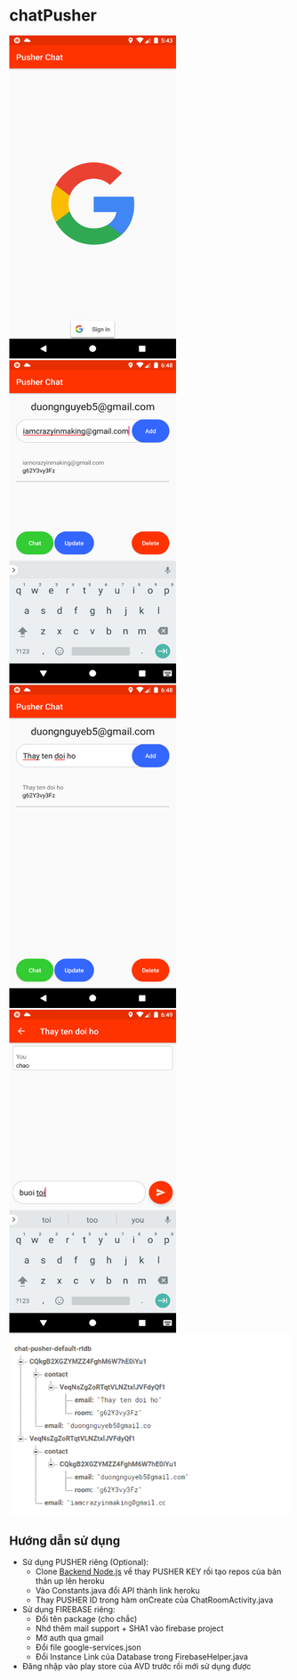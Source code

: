 # chatPusher
<img src=https://github.com/ShShee/chatPusher/blob/main/screenshots/src1.png width=300 height=580 /> <img src=https://github.com/ShShee/chatPusher/blob/main/screenshots/src2.png width=300 height=580 /> <img src=https://github.com/ShShee/chatPusher/blob/main/screenshots/src3.png width=300 height=580 /> <img src=https://github.com/ShShee/chatPusher/blob/main/screenshots/src4.png width=300 height=580 /> <img src=https://github.com/ShShee/chatPusher/blob/main/screenshots/database.PNG width=910/> 

## Hướng dẫn sử dụng 

- Sử dụng PUSHER riêng (Optional): 
  - Clone [Backend Node.js](https://github.com/ShShee/chatPusher_backend) về thay PUSHER KEY rồi tạo repos của bản thân up lên heroku 
  - Vào Constants.java đổi API thành link heroku
  - Thay PUSHER ID trong hàm onCreate của ChatRoomActivity.java
- Sử dụng FIREBASE riêng:
  -  Đổi tên package (cho chắc)
  -  Nhớ thêm mail support + SHA1 vào firebase project
  -  Mở auth qua gmail
  -  Đổi file google-services.json
  -  Đổi Instance Link của Database trong FirebaseHelper.java
- Đăng nhập vào play store của AVD trước rồi mới sử dụng được
